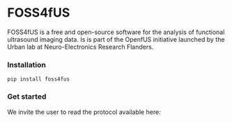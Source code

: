# FOSS4fUS
FOSS4fUS is a free and open-source software for the analysis of functional ultrasound imaging data. Is is part of the OpenfUS initiative launched by the Urban lab at Neuro-Electronics Research Flanders.

### Installation
```
pip install foss4fus
```

### Get started
We invite the user to read the protocol available here: <link to the protocol>

